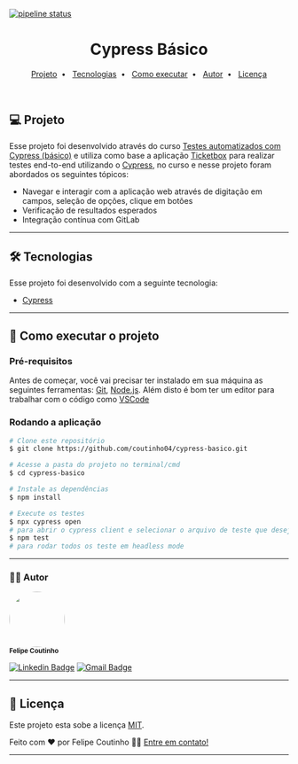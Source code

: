 [![pipeline status](https://gitlab.com/felipe04coutinho/cypress-basico/badges/main/pipeline.svg)](https://gitlab.com/felipe04coutinho/cypress-basico/-/commits/main)
<h1 align="center">
  Cypress Básico
</h1>

<p align="center">
  <a href="#-projeto">Projeto</a>&nbsp; • &nbsp;
  <a href="#-tecnologias">Tecnologias</a>&nbsp; • &nbsp;
  <a href="#-como-executar-o-projeto">Como executar</a>&nbsp; • &nbsp;
  <a href="#-autor">Autor</a>&nbsp; • &nbsp;
  <a href="#-licença">Licença</a>
</p>

<br>

## 💻 Projeto

Esse projeto foi desenvolvido através do curso [Testes automatizados com Cypress (básico)](https://www.udemy.com/course/testes-automatizados-com-cypress-basico/) e utiliza como base a aplicação [Ticketbox](https://ticket-box.s3.eu-central-1.amazonaws.com/index.html) para realizar testes end-to-end utilizando o [Cypress](https://www.cypress.io/), no curso e nesse projeto foram abordados os seguintes tópicos:

- Navegar e interagir com a aplicação web através de digitação em campos, seleção de opções, clique em botões
- Verificação de resultados esperados
- Integração contínua com GitLab


---

## 🛠 Tecnologias

Esse projeto foi desenvolvido com a seguinte tecnologia:

- [Cypress](https://www.cypress.io/)

---

## 🚀 Como executar o projeto

### Pré-requisitos

Antes de começar, você vai precisar ter instalado em sua máquina as seguintes ferramentas:
[Git](https://git-scm.com), [Node.js](https://nodejs.org/en/).
Além disto é bom ter um editor para trabalhar com o código como [VSCode](https://code.visualstudio.com/)

### Rodando a aplicação

```bash
# Clone este repositório
$ git clone https://github.com/coutinho04/cypress-basico.git

# Acesse a pasta do projeto no terminal/cmd
$ cd cypress-basico

# Instale as dependências
$ npm install

# Execute os testes
$ npx cypress open 
# para abrir o cypress client e selecionar o arquivo de teste que deseja rodar, ou
$ npm test 
# para rodar todos os teste em headless mode

```

---

### 👨‍💻 Autor

 <img style="border-radius: 50%;" src="https://github.com/coutinho04.png" width="100px;" alt=""/>
 <br />
 <sub><b>Felipe Coutinho</b></sub></a>

[![Linkedin Badge](https://img.shields.io/badge/-Felipe-blue?style=flat-square&logo=Linkedin&logoColor=white&link=https://www.linkedin.com/in/felipecoutinho04/)](https://www.linkedin.com/in/felipecoutinho04/)
[![Gmail Badge](https://img.shields.io/badge/-felipe04coutinho@gmail.com-c14438?style=flat-square&logo=Gmail&logoColor=white&link=mailto:felipe04coutinho@gmail.com)](mailto:felipe04coutinho@gmail.com)

---

## 📝 Licença

Este projeto esta sobe a licença [MIT](./LICENSE).

Feito com ❤️ por Felipe Coutinho 👋🏽 [Entre em contato!](https://www.linkedin.com/in/felipecoutinho04/)

---
